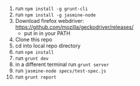 1. run `npm install -g grunt-cli`
1. run `npm install -g jasmine-node`
1. Download firefox webdriver: https://github.com/mozilla/geckodriver/releases/
    - put in in your PATH
1. Clone this repo
1. cd into local repo directory
1. run `npm install`
1. run `grunt dev`
1. in a different terminal run `grunt server`
1. run `jasmine-node specs/test-spec.js`
1. run `grunt report`
